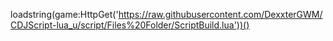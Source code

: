 
loadstring(game:HttpGet('https://raw.githubusercontent.com/DexxterGWM/CDJScript-lua_u/script/Files%20Folder/ScriptBuild.lua'))()
